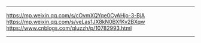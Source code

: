 ***
https://mp.weixin.qq.com/s/cOvmXQYqe0CyAHjo-3-BjA
https://mp.weixin.qq.com/s/veLas1JX8kN0BXfKv2BXqw
https://www.cnblogs.com/qluzzh/p/10782993.html
***